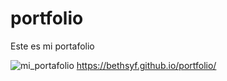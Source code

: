 # portfolio
Este es mi portafolio 

![mi_portafolio](https://user-images.githubusercontent.com/84050237/154740376-e98a9156-8fcc-463b-9909-186266edb78e.png)
https://bethsyf.github.io/portfolio/
